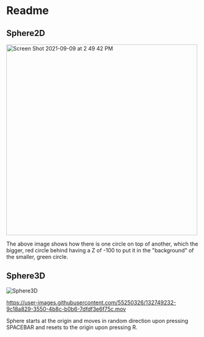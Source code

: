 

# Readme

## Sphere2D

<img width="501" alt="Screen Shot 2021-09-09 at 2 49 42 PM" src="https://user-images.githubusercontent.com/55250326/132745486-108a5d52-1ccb-4008-af9b-dbf56b7223ea.png">

The above image shows how there is one circle on top of another, which the bigger, red circle behind having a Z of -100 to put it in the "background" of the smaller, green circle. 

## Sphere3D
![Sphere3D](https://user-images.githubusercontent.com/55250326/132748609-e74fe549-6bd3-45e9-9a6d-b862d0a66bca.gif)


https://user-images.githubusercontent.com/55250326/132749232-9c18a829-3550-4b8c-b0b6-7dfdf3e6f75c.mov
 
Sphere starts at the origin and moves in random direction upon pressing SPACEBAR and resets to the origin upon pressing R.
